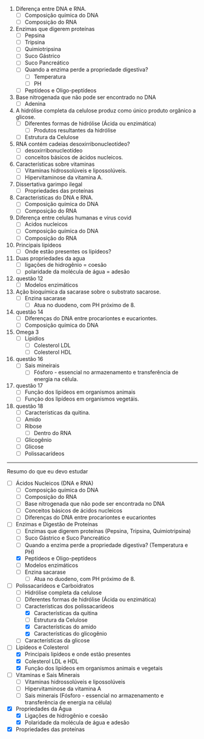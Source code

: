 1. Diferença entre DNA e RNA.
	- [ ] Composição química do DNA
	- [ ] Composição do RNA
2. Enzimas que digerem proteínas
	- [ ] Pepsina
	- [ ] Tripsina
	- [ ] Quimiotripsina
	- [ ] Suco Gástrico
	- [ ] Suco Pancreático
	- [ ] Quando a enzima perde a propriedade digestiva?
		- [ ] Temperatura
		- [ ] PH
	- [ ] Peptídeos e Oligo-peptídeos
3. Base nitrogenada que não pode ser encontrado no DNA
	- [ ] Adenina
4. A hidrólise completa da celulose produz como único produto orgânico a glicose.
	- [ ] Diferentes formas de hidrólise (Ácida ou enzimática)
		- [ ] Produtos resultantes da hidrólise
	- [ ] Estrutura da Celulose
5. RNA contém cadeias desoxirribonucleotídeo?
	- [ ] desoxirribonucleotídeo
	- [ ] conceitos básicos de ácidos nucleicos.
6. Características sobre vitaminas
	- [ ] Vitaminas hidrossolúveis e lipossolúveis.
	- [ ] Hipervitaminose da vitamina A.
7.  Dissertativa garimpo ilegal
	- [ ] Propriedades das proteínas
8. Caracteristicas do DNA e RNA.
	- [ ] Composição química do DNA
	- [ ] Composição do RNA
9. Diferença entre celulas humanas e virus covid
	- [ ] Acidos nucleicos
	- [ ] Composição química do DNA
	- [ ] Composição do RNA
10. Principais lipídeos
	- [ ] Onde estão presentes os lipídeos?
11. Duas propriedades da agua
	 - [ ] ligações de hidrogênio = coesão
	 - [ ] polaridade da molécula de água = adesão
12. questão 12
	- [ ] Modelos enzimáticos
13. Ação bioquímica da sacarase sobre o substrato sacarose.
	- [ ] Enzina sacarase
		- [ ] Atua no duodeno, com PH próximo de 8.
14. questão 14
	- [ ] Diferenças do DNA entre procariontes e eucariontes.
	- [ ] Composição química do DNA
15. Omega 3
	- [ ] Lipidios
		- [ ] Colesterol LDL
		- [ ] Colesterol HDL
16. questão 16
	- [ ] Sais mineirais
		- [ ] Fósforo - essencial no armazenamento e transferência de energia na célula.
17. questão 17
	 - [ ] Função dos lipídeos em organismos animais
	 - [ ] Função dos lipídeos em organismos vegetáis.
18. questão 18
	- [ ] Características da quitina.
	- [ ] Amido
	- [ ] Ribose
		- [ ] Dentro do RNA
	- [ ] Glicogênio
	- [ ] Glicose
	- [ ] Polissacarídeos

---

Resumo do que eu devo estudar

- [ ] Ácidos Nucleicos (DNA e RNA)
	- [ ] Composição química do DNA
	- [ ] Composição do RNA
	- [ ] Base nitrogenada que não pode ser encontrada no DNA
	- [ ] Conceitos básicos de ácidos nucleicos
	- [ ] Diferenças do DNA entre procariontes e eucariontes
- [ ] Enzimas e Digestão de Proteínas
	- [ ] Enzimas que digerem proteínas (Pepsina, Tripsina, Quimiotripsina)
	- [ ] Suco Gástrico e Suco Pancreático
	- [ ] Quando a enzima perde a propriedade digestiva? (Temperatura e PH)
	- [x] Peptídeos e Oligo-peptídeos
	- [ ] Modelos enzimáticos
	- [ ] Enzina sacarase
		- [ ] Atua no duodeno, com PH próximo de 8.
- [ ] Polissacarídeos e Carboidratos
	- [ ] Hidrólise completa da celulose
	- [ ] Diferentes formas de hidrólise (Ácida ou enzimática)
	- [ ] Características dos polissacarídeos
		- [x] Características da quitina
		- [ ] Estrutura da Celulose
		- [x] Características do amido
		- [x] Características do glicogênio
	- [ ] Características da glicose
- [ ] Lipídeos e Colesterol
	- [x] Principais lipídeos e onde estão presentes
	- [x] Colesterol LDL e HDL
	- [x] Função dos lipídeos em organismos animais e vegetais
- [ ] Vitaminas e Sais Minerais
	- [ ] Vitaminas hidrossolúveis e lipossolúveis
	- [ ] Hipervitaminose da vitamina A
	- [ ] Sais minerais (Fósforo - essencial no armazenamento e transferência de energia na célula)
- [x] Propriedades da Água
	- [x] Ligações de hidrogênio e coesão
	- [x] Polaridade da molécula de água e adesão
- [x] Propriedades das proteínas
